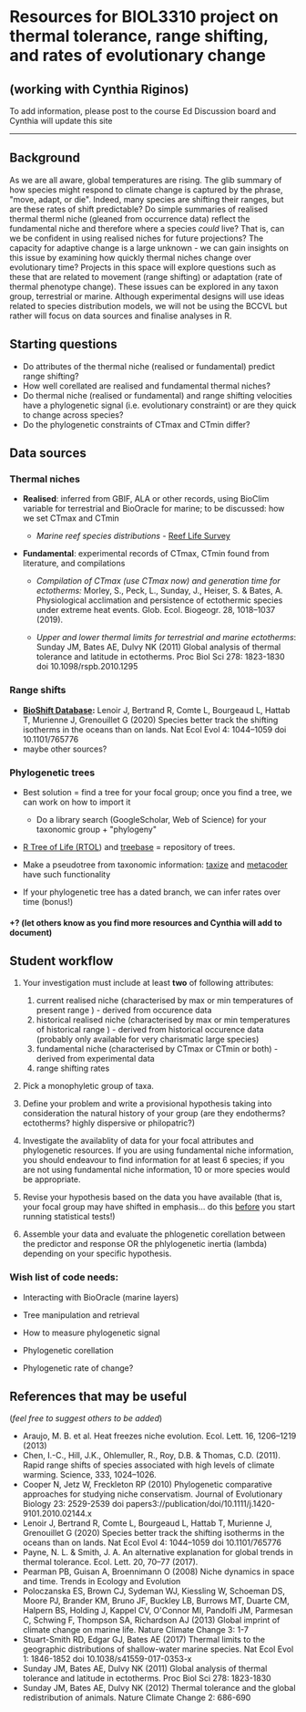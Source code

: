 #  Resources for BIOL3310 project on thermal tolerance, range shifting, and rates of evolutionary change

(working with Cynthia Riginos)
----

To add information, please post to the course Ed Discussion board and Cynthia will update this site


----
## Background

As we are all aware, global temperatures are rising. The glib summary of how species might respond to climate change is captured by the phrase, "move, adapt, or die". Indeed, many species are shifting their ranges, but are these rates of shift predictable?  Do simple summaries of realised thermal therml niche (gleaned from occurrence data) reflect the fundamental niche and therefore where a species *could* live? That is, can we be confident in using realised niches for future projections?  The capacity for adaptive change is a large unknown - we can gain insights on this issue by examining how quickly  thermal niches change over evolutionary time? Projects in this space will explore questions such as these that are related to movement (range shifting) or adaptation (rate of thermal phenotype change). These issues can be explored in any taxon group, terrestrial or marine. Although experimental designs will use ideas related to species distribution models, we will not be using the BCCVL but rather will focus on data sources and finalise analyses in R.

## Starting questions

- Do attributes of the thermal niche (realised or fundamental) predict range shifting?
- How well corellated are realised and fundamental thermal niches?
- Do thermal niche (realised or fundamental) and range shifting velocities have a phylogenetic signal (i.e. evolutionary constraint) or are they quick to change across species?
- Do the phylogenetic constraints of CTmax and CTmin differ?



## Data sources 

### Thermal niches

- **Realised**: inferred from GBIF, ALA or other records, using BioClim variable for terrestrial and BioOracle for marine; to be discussed: how we set CTmax and CTmin

  - *Marine reef species distributions* - [Reef Life Survey](www.reeflifesurvey.com)

- **Fundamental**: experimental records of CTmax, CTmin found from literature, and compilations

  - *Compilation of CTmax (use CTmax now) and generation time for ectotherms:* Morley, S., Peck, L., Sunday, J., Heiser, S. & Bates, A. Physiological acclimation and persistence of ectothermic species under extreme heat events. Glob. Ecol. Biogeogr. 28, 1018–1037 (2019).

  - *Upper and lower thermal limits for terrestrial and marine ectotherms*: Sunday JM, Bates AE, Dulvy NK (2011) Global analysis of thermal tolerance and latitude in ectotherms. Proc Biol Sci 278: 1823-1830 doi 10.1098/rspb.2010.1295

    

  

### Range shifts

- [**BioShift Database**](https://figshare.com/articles/dataset/BioShifts_a_global_geodatabase_of_climate-induced_species_redistribution_over_land_and_sea/7413365/1)**:** Lenoir J, Bertrand R, Comte L, Bourgeaud L, Hattab T, Murienne J, Grenouillet G (2020) Species better track the shifting isotherms in the oceans than on lands. Nat Ecol Evol 4: 1044–1059 doi 10.1101/765776
- maybe other sources?



### Phylogenetic trees

- Best solution = find a tree for your focal group; once you find a tree, we can work on how to import it
  - Do a library search (GoogleScholar, Web of Science) for your taxonomic group + "phylogeny"

-  [R Tree of Life (RTOL](https://cran.r-project.org/web/packages/rotl/index.html)) and [treebase](https://cran.r-project.org/web/packages/treebase/index.html) = repository of trees.
-  Make a pseudotree from taxonomic information: [taxize](https://cran.r-project.org/web/packages/taxize/index.html) and [metacoder](https://cran.r-project.org/web/packages/metacoder/) have such functionality
-  If your phylogenetic tree has a dated branch, we can infer rates over time (bonus!)



#### +?  (let others know as you find more resources and Cynthia will add to document)



## Student workflow

1. Your investigation must include at least **two** of following attributes: 
   1. current realised niche (characterised by max or min temperatures of present range ) - derived from occurence data
   2. historical realised niche (characterised by max or min temperatures of historical range ) - derived from historical occurence data (probably only available for very charismatic large species)
   3. fundamental niche (characterised by CTmax or CTmin or both) - derived from experimental data
   4. range shifting rates

2. Pick a monophyletic group of taxa. 
3. Define your problem and write a provisional hypothesis taking into consideration the natural history of your group (are they endotherms? ectotherms? highly dispersive or philopatric?) 
4. Investigate the availablity of data for your focal attributes and phylogenetic resources. If you are using fundamental niche information, you should endeavour to find information for at least 6 species; if you are not using fundamental niche information, 10 or more species would be appropriate.
5. Revise your hypothesis based on the data you have available (that is, your focal group may have shifted in emphasis... do this <u>before</u> you start running statistical tests!)
6. Assemble your data and evaluate the phlogenetic corellation between the predictor and response OR the phlylogenetic inertia (lambda) depending on your specific hypothesis.



### Wish list of code needs:

- Interacting with BioOracle (marine layers)

- Tree manipulation and retrieval

- How to measure phylogenetic signal

- Phylogenetic corellation 

- Phylogenetic rate of change?

  





## References that may be useful 



(*feel free to suggest others to be added*)



- Araujo, M. B. et al. Heat freezes niche evolution. Ecol. Lett. 16, 1206–1219 (2013)
- Chen, I.-C., Hill, J.K., Ohlemuller, R., Roy, D.B. & Thomas, C.D. (2011). Rapid range shifts of species associated with high levels of climate warming. Science, 333, 1024–1026.
- Cooper N, Jetz W, Freckleton RP (2010) Phylogenetic comparative approaches for studying niche conservatism. Journal of Evolutionary Biology 23: 2529-2539 doi papers3://publication/doi/10.1111/j.1420-9101.2010.02144.x
- Lenoir J, Bertrand R, Comte L, Bourgeaud L, Hattab T, Murienne J, Grenouillet G (2020) Species better track the shifting isotherms in the oceans than on lands. Nat Ecol Evol 4: 1044–1059 doi 10.1101/765776
- Payne, N. L. & Smith, J. A. An alternative explanation for global trends in thermal tolerance. Ecol. Lett. 20, 70–77 (2017).
- Pearman PB, Guisan A, Broennimann O (2008) Niche dynamics in space and time. Trends in Ecology and Evolution  
- Poloczanska ES, Brown CJ, Sydeman WJ, Kiessling W, Schoeman DS, Moore PJ, Brander KM, Bruno JF, Buckley LB, Burrows MT, Duarte CM, Halpern BS, Holding J, Kappel CV, O'Connor MI, Pandolfi JM, Parmesan C, Schwing F, Thompson SA, Richardson AJ (2013) Global imprint of climate change on marine life. Nature Climate Change 3: 1-7 
- Stuart-Smith RD, Edgar GJ, Bates AE (2017) Thermal limits to the geographic distributions of shallow-water marine species. Nat Ecol Evol 1: 1846-1852 doi 10.1038/s41559-017-0353-x
- Sunday JM, Bates AE, Dulvy NK (2011) Global analysis of thermal tolerance and latitude in ectotherms. Proc Biol Sci 278: 1823-1830 
- Sunday JM, Bates AE, Dulvy NK (2012) Thermal tolerance and the global redistribution of animals. Nature Climate Change 2: 686-690 

